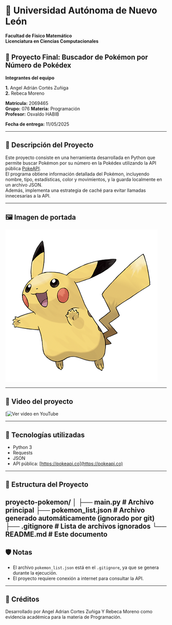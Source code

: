 # 🏫 Universidad Autónoma de Nuevo León  
**Facultad de Físico Matemático**  
**Licenciatura en Ciencias Computacionales**

## 📝 Proyecto Final: Buscador de Pokémon por Número de Pokédex  
**Integrantes del equipo** 

**1.** Angel Adrián Cortés Zuñiga  
**2.** Rebeca Moreno

**Matrícula:** 2069465  
**Grupo:** 076
**Materia:** Programación  
**Profesor:** Osvaldo HABIB

**Fecha de entrega:** 11/05/2025

---

## 🎯 Descripción del Proyecto

Este proyecto consiste en una herramienta desarrollada en Python que permite buscar Pokémon por su número en la Pokédex utilizando la API pública [PokeAPI](https://pokeapi.co/).  
El programa obtiene información detallada del Pokémon, incluyendo nombre, tipo, estadísticas, color y movimientos, y la guarda localmente en un archivo JSON.  
Además, implementa una estrategia de caché para evitar llamadas innecesarias a la API.

---

## 🖼️ Imagen de portada

![Portada Pokémon](https://raw.githubusercontent.com/PokeAPI/sprites/master/sprites/pokemon/other/official-artwork/25.png)
<!-- Puedes cambiar esta URL por otra, o usar una imagen local: ./img/portada.png -->

---

## 🎥 Video del proyecto

[![Ver video en YouTube](https://youtu.be/ItS5EOf12Hs)



---

## 🧠 Tecnologías utilizadas

- Python 3
- Requests
- JSON
- API pública: [https://pokeapi.co](https://pokeapi.co)

---

## 📂 Estructura del Proyecto
proyecto-pokemon/
│
├── main.py # Archivo principal
├── pokemon_list.json # Archivo generado automáticamente (ignorado por git)
├── .gitignore # Lista de archivos ignorados
└── README.md # Este documento
---

## 🛡️ Notas

- El archivo `pokemon_list.json` está en el `.gitignore`, ya que se genera durante la ejecución.
- El proyecto requiere conexión a internet para consultar la API.

---

## 💬 Créditos

Desarrollado por Angel Adrian Cortes Zuñiga Y Rebeca Moreno como evidencia académica para la materia de Programación.

